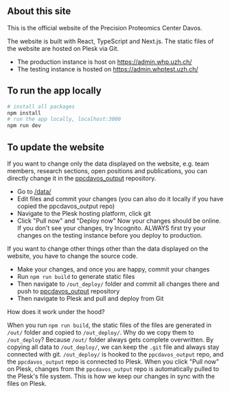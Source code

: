 ## About this site
This is the official website of the Precision Proteomics Center Davos. 


The website is built with React, TypeScript and Next.js. The static files of the website are hosted on Plesk via Git. 
- The production instance is host on https://admin.whp.uzh.ch/ 
- The testing instance is hosted on https://admin.whptest.uzh.ch/


## To run the app locally
```bash
# install all packages
npm install
# run the app locally, localhost:3000
npm run dev
```

## To update the website
If you want to change only the data displayed on the website, e.g. team members, research sections, open positions and publications, you can directly change it in the [ppcdavos_output](https://github.com/Proteomics-Center-SIAF-UZH/ppcdavos_output) repository. 
- Go to [/data/](https://github.com/Proteomics-Center-SIAF-UZH/ppcdavos_output/tree/main/data) 
- Edit files and commit your changes (you can also do it locally if you have copied the ppcdavos_output repo)
- Navigate to the Plesk hosting platform, click git
- Click "Pull now" and "Deploy now"
Now your changes should be online. If you don't see your changes, try Incognito. ALWAYS first try your changes on the testing instance before you deploy to production.

If you want to change other things other than the data displayed on the website, you have to change the source code.
- Make your changes, and once you are happy, commit your changes
- Run `npm run build` to generate static files 
- Then navigate to `/out_deploy/` folder and commit all changes there and push to [ppcdavos_output](https://github.com/Proteomics-Center-SIAF-UZH/ppcdavos_output) repository
- Then navigate to Plesk and pull and deploy from Git 

How does it work under the hood? 

When you run `npm run build`, the static files of the files are generated in `/out/` folder and copied to `/out_deploy/`. Why do we copy them to `/out_deploy`? Because `/out/` folder always gets complete overwritten. By copying all data to `/out_deploy/`, we can keep the `.git` file and always stay connected with git. `/out_deploy/` is hooked to the `ppcdavos_output` repo, and the `ppcdavos_output` repo is connected to Plesk. When you click "Pull now" on Plesk, changes from the `ppcdavos_output` repo is automatically pulled to the Plesk's file system. This is how we keep our changes in sync with the files on Plesk. 